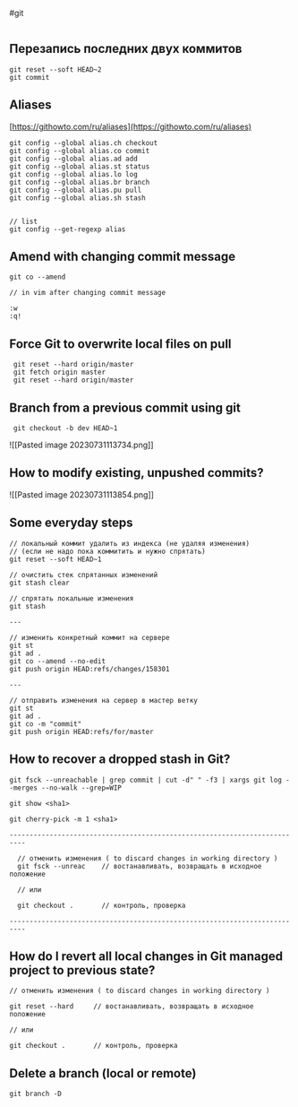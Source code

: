 #git 
```table-of-contents
```
## Перезапись последних двуx коммитов
``` shell
git reset --soft HEAD~2  
git commit
```

## Aliases
[https://githowto.com/ru/aliases](https://githowto.com/ru/aliases)
``` shell
git config --global alias.ch checkout
git config --global alias.co commit
git config --global alias.ad add
git config --global alias.st status
git config --global alias.lo log
git config --global alias.br branch
git config --global alias.pu pull  
git config --global alias.sh stash


// list
git config --get-regexp alias
```

## Amend with changing commit message
``` shell
git co --amend
```


``` shell
// in vim after changing commit message

:w
:q!
```

## Force Git to overwrite local files on pull
``` shell
 git reset --hard origin/master  
 git fetch origin master  
 git reset --hard origin/master
```

## Branch from a previous commit using git
``` shell
 git checkout -b dev HEAD~1
```
![[Pasted image 20230731113734.png]]

## How to modify existing, unpushed commits?
![[Pasted image 20230731113854.png]]

## Some everyday steps
``` shell
// локальный коммит удалить из индекса (не удаляя изменения)
// (если не надо пока коммитить и нужно спрятать)
git reset --soft HEAD~1

// очистить стек спрятанных изменений
git stash clear

// спрятать локальные изменения
git stash

---

// изменить конкретный коммит на сервере
git st
git ad .
git co --amend --no-edit
git push origin HEAD:refs/changes/158301

---

// отправить изменения на сервер в мастер ветку
git st
git ad .
git co -m "commit"
git push origin HEAD:refs/for/master
```

## How to recover a dropped stash in Git?
``` shell
git fsck --unreachable | grep commit | cut -d" " -f3 | xargs git log --merges --no-walk --grep=WIP

git show <sha1>

git cherry-pick -m 1 <sha1>

--------------------------------------------------------------------------

  // отменить изменения ( to discard changes in working directory )
  git fsck --unreac    // востанавливать, возвращать в исходное положение

  // или 

  git checkout .       // контроль, проверка

--------------------------------------------------------------------------
```

## How do I revert all local changes in Git managed project to previous state?
```shell
// отменить изменения ( to discard changes in working directory )

git reset --hard     // востанавливать, возвращать в исходное положение

// или 

git checkout .       // контроль, проверка
```

## Delete a branch (local or remote)
```shell
git branch -D
```